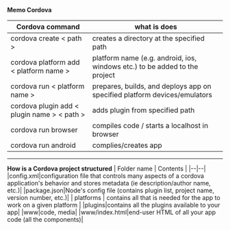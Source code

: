 ﻿**Memo Cordova**

|Cordova command|what is does|
|--|--|
|cordova create < path >|creates a directory at the specified path|
|cordova platform add < platform name >|platform name (e.g. android, ios, windows etc.) to be added to the project|
|cordova run < platform name >|prepares, builds, and deploys app on specified platform devices/emulators|
|cordova plugin add < plugin name > < path >|adds plugin from specified path|
|cordova run browser|compiles code / starts a localhost in browser |
|cordova run android|complies/creates app|
***
**How is a Cordova project  structured**
| Folder name | Contents |
|--|--|
|config.xml|configuration file that controls many aspects of a cordova application's behavior and stores metadata (ie description/author name, etc.)|
|package.json|Node's config file (contains plugin list, project name, version number, etc.)|
| platforms | contains all that is needed for the app to work on a given platform |
|plugins|contains all the plugins available to your app|
|www|code, media|
|www/index.html|end-user HTML of all your app code (all the components)|